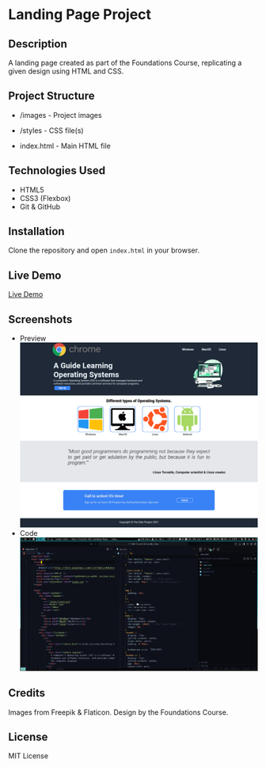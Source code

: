# Landing Page Project

## Description

A landing page created as part of the Foundations Course, replicating a given design using HTML and CSS.

## Project Structure

- /images - Project images

- /styles - CSS file(s)

- index.html - Main HTML file

## Technologies Used

- HTML5
- CSS3 (Flexbox)
- Git & GitHub

## Installation

Clone the repository and open `index.html` in your browser.

## Live Demo

[Live Demo](https://swapnanil1.github.io/Odin-Project-CSS-Landing-Page/)

## Screenshots

- Preview
  ![Preview](https://raw.githubusercontent.com/swapnanil1/Odin-Project-CSS-Landing-Page/main/images/screenshot.png)
- Code
  ![Code](https://raw.githubusercontent.com/swapnanil1/Odin-Project-CSS-Landing-Page/main/images/screenshot2.png)

## Credits

Images from Freepik & Flaticon. Design by the Foundations Course.

## License

MIT License
